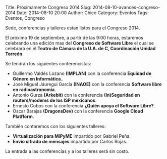 Title: Próximamente Congreso 2014
Slug: 2014-08-10-avances-congreso-2014
Date: 2014-08-10 20:00
Author: Chico
Category: Eventos
Tags: Eventos, Congreso


Sede, conferencias y talleres estan listos para el Congreso 2014.

El próximo 19 de septiembre, a partir de las 9:00 horas, estaremos celebrando una edición mas del **Congreso de Software Libre** el cual se celebrará en el **Teatro de Cámara de la U.A. de C, Coordinación Unidad Torreón**.

Se tendrán los siguientes conferencistas:

* Guillermo Valdés Lozano **(IMPLAN)** con la conferencia **Equidad de Género en Informática**..
* José Miguel Jáuregui García **(INAOE)** con la conferencia **Software libre en radioastronomía**.
* Antonio Gurza **(Arkebit)** con la conferencia **(In)Seguridad en routers/modems de los ISP mexicanos**.
* Ernesto Cobos con la conferencia **¿Quién apoya el Software Libre?**.
* Oscar Barajas **(DragonsDev)** con la conferencia **Google Cloud Platfform**.

También contaremos con los siguientes talleres:

* **Virtualización para MiPyME** impartido por Gabriel Peña.
* **Envío cifrado de mensajes** impartido por Carlos Rojas.

La entrada a las conferencias y a los talleres será sin costo.
